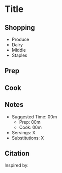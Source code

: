 # Title

## Shopping

- Produce
- Dairy
- Middle
- Staples

## Prep

## Cook

## Notes

- Suggested Time: 00m
    - Prep: 00m
    - Cook: 00m
- Servings: X
- Substitutions: X

## Citation

Inspired by:
